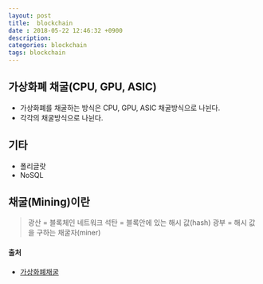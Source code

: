 ```yaml
---
layout: post
title:  blockchain
date : 2018-05-22 12:46:32 +0900
description: 
categories: blockchain
tags: blockchain
---
```


## 가상화폐 채굴(CPU, GPU, ASIC)
- 가상화폐를 채굴하는 방식은 CPU, GPU, ASIC 채굴방식으로 나뉜다.
- 각각의 채굴방식으로 나뉜다.

## 기타
- 폴리글랏
- NoSQL

## 채굴(Mining)이란
> 광산 = 블록체인 네트워크
> 석탄 = 블록안에 있는 해시 값(hash)
> 광부 = 해시 값을 구하는 채굴자(miner)





#### 출처
- [가상화폐채굴](http://justintimekorea.blogspot.kr/2017/11/cpu-gpu-asic.html)